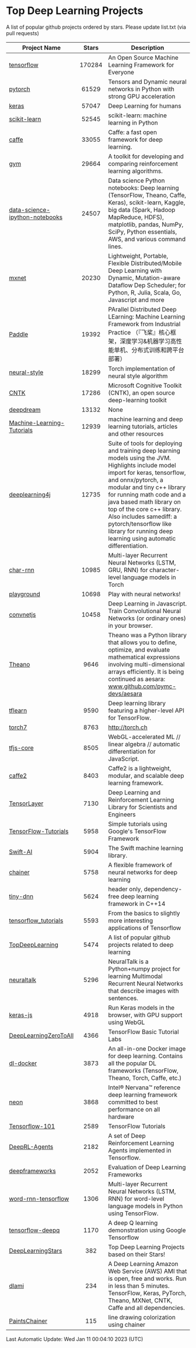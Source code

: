 # Top Deep Learning Projects
A list of popular github projects ordered by stars.
Please update list.txt (via pull requests)

|Project Name| Stars | Description |
| ---------- |:-----:| ----------- |
| [tensorflow](https://github.com/tensorflow/tensorflow) | 170284 | An Open Source Machine Learning Framework for Everyone |
| [pytorch](https://github.com/pytorch/pytorch) | 61529 | Tensors and Dynamic neural networks in Python with strong GPU acceleration |
| [keras](https://github.com/keras-team/keras) | 57047 | Deep Learning for humans |
| [scikit-learn](https://github.com/scikit-learn/scikit-learn) | 52545 | scikit-learn: machine learning in Python |
| [caffe](https://github.com/BVLC/caffe) | 33055 | Caffe: a fast open framework for deep learning. |
| [gym](https://github.com/openai/gym) | 29664 | A toolkit for developing and comparing reinforcement learning algorithms. |
| [data-science-ipython-notebooks](https://github.com/donnemartin/data-science-ipython-notebooks) | 24507 | Data science Python notebooks: Deep learning (TensorFlow, Theano, Caffe, Keras), scikit-learn, Kaggle, big data (Spark, Hadoop MapReduce, HDFS), matplotlib, pandas, NumPy, SciPy, Python essentials, AWS, and various command lines. |
| [mxnet](https://github.com/apache/mxnet) | 20230 | Lightweight, Portable, Flexible Distributed/Mobile Deep Learning with Dynamic, Mutation-aware Dataflow Dep Scheduler; for Python, R, Julia, Scala, Go, Javascript and more |
| [Paddle](https://github.com/PaddlePaddle/Paddle) | 19392 | PArallel Distributed Deep LEarning: Machine Learning Framework from Industrial Practice （『飞桨』核心框架，深度学习&机器学习高性能单机、分布式训练和跨平台部署） |
| [neural-style](https://github.com/jcjohnson/neural-style) | 18299 | Torch implementation of neural style algorithm |
| [CNTK](https://github.com/microsoft/CNTK) | 17286 | Microsoft Cognitive Toolkit (CNTK), an open source deep-learning toolkit |
| [deepdream](https://github.com/google/deepdream) | 13132 | None |
| [Machine-Learning-Tutorials](https://github.com/ujjwalkarn/Machine-Learning-Tutorials) | 12939 | machine learning and deep learning tutorials, articles and other resources  |
| [deeplearning4j](https://github.com/deeplearning4j/deeplearning4j) | 12735 | Suite of tools for deploying and training deep learning models using the JVM. Highlights include model import for keras, tensorflow, and onnx/pytorch, a modular and tiny c++ library for running math code and a java based math library on top of the core c++ library. Also includes samediff: a pytorch/tensorflow like library for running deep learning using automatic differentiation. |
| [char-rnn](https://github.com/karpathy/char-rnn) | 10985 | Multi-layer Recurrent Neural Networks (LSTM, GRU, RNN) for character-level language models in Torch |
| [playground](https://github.com/tensorflow/playground) | 10698 | Play with neural networks! |
| [convnetjs](https://github.com/karpathy/convnetjs) | 10458 | Deep Learning in Javascript. Train Convolutional Neural Networks (or ordinary ones) in your browser. |
| [Theano](https://github.com/Theano/Theano) | 9646 | Theano was a Python library that allows you to define, optimize, and evaluate mathematical expressions involving multi-dimensional arrays efficiently. It is being continued as aesara: www.github.com/pymc-devs/aesara |
| [tflearn](https://github.com/tflearn/tflearn) | 9590 | Deep learning library featuring a higher-level API for TensorFlow. |
| [torch7](https://github.com/torch/torch7) | 8763 | http://torch.ch |
| [tfjs-core](https://github.com/tensorflow/tfjs-core) | 8505 | WebGL-accelerated ML // linear algebra // automatic differentiation for JavaScript. |
| [caffe2](https://github.com/facebookarchive/caffe2) | 8403 | Caffe2 is a lightweight, modular, and scalable deep learning framework. |
| [TensorLayer](https://github.com/tensorlayer/TensorLayer) | 7130 | Deep Learning and Reinforcement Learning Library for Scientists and Engineers  |
| [TensorFlow-Tutorials](https://github.com/nlintz/TensorFlow-Tutorials) | 5958 | Simple tutorials using Google's TensorFlow Framework |
| [Swift-AI](https://github.com/Swift-AI/Swift-AI) | 5904 | The Swift machine learning library. |
| [chainer](https://github.com/chainer/chainer) | 5758 | A flexible framework of neural networks for deep learning |
| [tiny-dnn](https://github.com/tiny-dnn/tiny-dnn) | 5624 | header only, dependency-free deep learning framework in C++14 |
| [tensorflow_tutorials](https://github.com/pkmital/tensorflow_tutorials) | 5593 | From the basics to slightly more interesting applications of Tensorflow |
| [TopDeepLearning](https://github.com/aymericdamien/TopDeepLearning) | 5474 | A list of popular github projects related to deep learning |
| [neuraltalk](https://github.com/karpathy/neuraltalk) | 5296 | NeuralTalk is a Python+numpy project for learning Multimodal Recurrent Neural Networks that describe images with sentences. |
| [keras-js](https://github.com/transcranial/keras-js) | 4918 | Run Keras models in the browser, with GPU support using WebGL |
| [DeepLearningZeroToAll](https://github.com/hunkim/DeepLearningZeroToAll) | 4366 | TensorFlow Basic Tutorial Labs |
| [dl-docker](https://github.com/floydhub/dl-docker) | 3873 | An all-in-one Docker image for deep learning. Contains all the popular DL frameworks (TensorFlow, Theano, Torch, Caffe, etc.) |
| [neon](https://github.com/NervanaSystems/neon) | 3868 | Intel® Nervana™ reference deep learning framework committed to best performance on all hardware |
| [Tensorflow-101](https://github.com/sjchoi86/Tensorflow-101) | 2589 | TensorFlow Tutorials |
| [DeepRL-Agents](https://github.com/awjuliani/DeepRL-Agents) | 2182 | A set of Deep Reinforcement Learning Agents implemented in Tensorflow. |
| [deepframeworks](https://github.com/zer0n/deepframeworks) | 2052 | Evaluation of Deep Learning Frameworks |
| [word-rnn-tensorflow](https://github.com/hunkim/word-rnn-tensorflow) | 1306 | Multi-layer Recurrent Neural Networks (LSTM, RNN) for word-level language models in Python using TensorFlow. |
| [tensorflow-deepq](https://github.com/siemanko/tensorflow-deepq) | 1170 | A deep Q learning demonstration using Google Tensorflow |
| [DeepLearningStars](https://github.com/hunkim/DeepLearningStars) | 382 | Top Deep Learning Projects based on their Stars! |
| [dlami](https://github.com/ritchieng/dlami) | 234 | A Deep Learning Amazon Web Service (AWS) AMI that is open, free and works. Run in less than 5 minutes. TensorFlow, Keras, PyTorch, Theano, MXNet, CNTK, Caffe and all dependencies. |
| [PaintsChainer](https://github.com/taizan/PaintsChainer) | 115 | line drawing colorization using chainer |

Last Automatic Update: Wed Jan 11 00:04:10 2023 (UTC)
